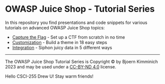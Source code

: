 # OWASP Juice Shop - Tutorial Series

In this repository you find presentations and code snippets for various tutorials on advanced OWASP Juice Shop topics:

* [Capture the Flag](/ctf) - Set up a CTF from scratch in no time 
* [Customization](/customization) - Build a theme in 18 easy steps
* [Integration](/integration) - Siphon juicy data in 5 different ways

----

The OWASP Juice Shop Tutorial Series is Copyright © by Bjoern Kimminich 2023 and may be used under a [CC-BY-ND 4.0](https://creativecommons.org/licenses/by-nd/4.0/) license.

Hello CSCI-255 Drew U! Stay warm friends!
